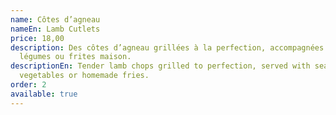 ```yaml
---
name: Côtes d’agneau
nameEn: Lamb Cutlets
price: 18,00
description: Des côtes d’agneau grillées à la perfection, accompagnées de
  légumes ou frites maison.
descriptionEn: Tender lamb chops grilled to perfection, served with seasonal
  vegetables or homemade fries.
order: 2
available: true
---
```

